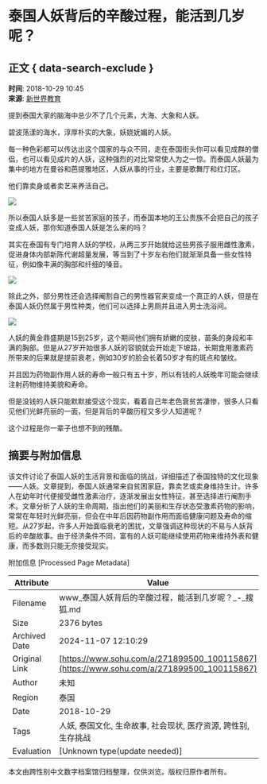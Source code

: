 # 泰国人妖背后的辛酸过程，能活到几岁呢？

## 正文 { data-search-exclude }


**时间**: 2018-10-29 10:45  
**来源**: [新世界教育](https://www.sohu.com/a/271899500_100115867?spm=smpc.content-abroad.content.1.1730981387445TglKmZT)

提到泰国大家的脑海中总少不了几个元素，大海、大象和人妖。

碧波荡漾的海水，淳厚朴实的大象，妖娆妩媚的人妖。

每一种色彩都可以传达出这个国家的与众不同，走在泰国街头你可以看见成群的僧侣，也可以看见成片的人妖，这种强烈的对比常常使人为之一惊。而泰国人妖最为集中的地方在曼谷和芭提雅地区，人妖从事的行业，主要是歌舞厅和红灯区。

他们靠卖身或者卖艺来养活自己。

![](http://5b0988e595225.cdn.sohucs.com/images/20181029/78d9cc163de04a5891e33660e7761b0e.jpeg)

所以泰国人妖多是一些贫苦家庭的孩子，而泰国本地的王公贵族不会把自己的孩子变成人妖，那你知道泰国人妖是怎么来的吗？

其实在泰国有专门培育人妖的学校，从两三岁开始就给这些男孩子服用雌性激素，促进身体内部新陈代谢超量发展，等当到了十岁左右他们就渐渐具备一些女性特征，例如像丰满的胸部和纤细的嗓音。

![](http://5b0988e595225.cdn.sohucs.com/images/20181029/2cbab4f7742c46f09d62e688b6b094d4.jpeg)

除此之外，部分男性还会选择阉割自己的男性器官来变成一个真正的人妖，但是在泰国人妖仍然属于男性种类，他们可以选择上男厕并且进入男士洗浴间。

![](http://5b0988e595225.cdn.sohucs.com/images/20181029/3d7862602a1c488595cbd8490d89247a.jpeg)

人妖的黄金鼎盛期是15到25岁，这个期间他们拥有娇嫩的皮肤，苗条的身段和丰满的胸部。但是从27岁开始很多人妖的容貌就会开始走下坡路，长期食用激素药所带来的后果就是提前衰老，例如30岁的脸会长着50岁才有的斑点和皱纹。

并且因为药物副作用人妖的寿命一般只有五十岁，所以有钱的人妖晚年可能会继续注射药物维持美貌和寿命。

但是没钱的人妖只能默默接受这个现实，看着自己年老色衰贫苦凄惨，很多人只看见他们光鲜亮丽的一面，但是背后的辛酸历程又多少人知道呢？

这个过程是你一辈子也想不到的残酷。

## 摘要与附加信息

<!-- tcd_abstract -->
该文件讨论了泰国人妖的生活背景和面临的挑战，详细描述了泰国独特的文化现象——人妖。文章提到，泰国人妖通常来自贫困家庭，靠卖艺或卖身维持生计。许多人在幼年时代便接受雌性激素治疗，逐渐发展出女性特征，甚至选择进行阉割手术。文章分析了人妖的生命周期，指出他们的美丽和生存状态受激素药物的影响，常常在年轻时光鲜亮丽，但会在中年后因药物副作用而面临健康问题及寿命的缩短。从27岁起，许多人开始面临衰老的困扰，文章强调这种现状的不易与人妖背后的辛酸故事。由于经济条件不同，富有的人妖可能继续使用药物来维持外表和健康，而多数则只能无奈接受现实。
<!-- tcd_abstract_end -->

附加信息 [Processed Page Metadata]

| Attribute       | Value                                  |
|-----------------|----------------------------------------|
| Filename        | www_泰国人妖背后的辛酸过程，能活到几岁呢？_-_搜狐.md                             |
| Size            | 2376 bytes                           |
| Archived Date   | 2024-11-07 12:10:29                             |
| Original Link   | [https://www.sohu.com/a/271899500_100115867](https://www.sohu.com/a/271899500_100115867)                       |
| Author          | 未知                               |
| Region          | 泰国                               |
| Date            | 2018-10-29                                 |
| Tags            | 人妖, 泰国文化, 生命故事, 社会现状, 医疗资源, 跨性别, 生存挑战                                 |
| Evaluation            | [Unknown type(update needed)]                                 |
<!-- tcd_table_end -->

本文由跨性别中文数字档案馆归档整理，仅供浏览。版权归原作者所有。
